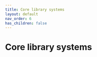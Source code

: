 ```yaml
---
title: Core library systems
layout: default
nav_order: 6
has_children: false
---
```


# Core library systems
